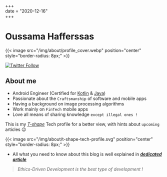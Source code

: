 +++  
date = "2020-12-16"  
+++

# Oussama Hafferssas

{{< image src="/img/about/profile_cover.webp" position="center"  
style="border-radius: 8px;" >}}

[![Twitter Follow](https://img.shields.io/twitter/follow/OussamaHaff?label=%40OussamaHaff&logoColor=black&style=social)](https://twitter.com/OussamaHaff)

## About me

- Android Engineer (Certified for
  [Kotlin](https://www.credential.net/d889722c-1b2a-45cf-87b7-03361799973f)
  &
  [Java](https://www.credential.net/28ce7f3c-6252-4fc9-b1eb-16bc80ce38f9))
- Passionate about the `Craftsmanship` of software and mobile apps 
- Having a background on image processing algorithms
- Work mainly on `FinTech` mobile apps
- Love all means of sharing knowledge `except illegal ones !`

This is my [*T-shape*](https://en.wikipedia.org/wiki/T-shaped_skills) Tech profile for a better view, with hints about
`upcoming` articles 😉

{{< image src="/img/about/t-shape-tech-profile.svg" position="center"
style="border-radius: 8px;" >}}

- All what you need to know about this blog is well explained in
  [***dedicated article***](https://oussamahaff.dev/posts/00_the_blog_s_readme/)


> *Ethics-Driven Development is the best type of development !*

